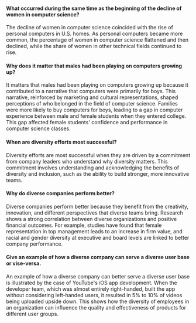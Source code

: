 #### What occurred during the same time as the beginning of the decline of women in computer science?

The decline of women in computer science coincided with the rise of personal computers in U.S. homes. As personal computers became more common, the percentage of women in computer science flattened and then declined, while the share of women in other technical fields continued to rise.

#### Why does it matter that males had been playing on computers growing up?

It matters that males had been playing on computers growing up because it contributed to a narrative that computers were primarily for boys. This narrative, reinforced by marketing and cultural representations, shaped perceptions of who belonged in the field of computer science. Families were more likely to buy computers for boys, leading to a gap in computer experience between male and female students when they entered college. This gap affected female students' confidence and performance in computer science classes.

#### When are diversity efforts most successful?

Diversity efforts are most successful when they are driven by a commitment from company leaders who understand why diversity matters. This commitment involves understanding and acknowledging the benefits of diversity and inclusion, such as the ability to build stronger, more innovative teams.

#### Why do diverse companies perform better?

Diverse companies perform better because they benefit from the creativity, innovation, and different perspectives that diverse teams bring. Research shows a strong correlation between diverse organizations and positive financial outcomes. For example, studies have found that female representation in top management leads to an increase in firm value, and racial and gender diversity at executive and board levels are linked to better company performance.

#### Give an example of how a diverse company can serve a diverse user base or vise-versa.

An example of how a diverse company can better serve a diverse user base is illustrated by the case of YouTube's iOS app development. When the developer team, which was almost entirely right-handed, built the app without considering left-handed users, it resulted in 5% to 10% of videos being uploaded upside down. This shows how the diversity of employees in an organization can influence the quality and effectiveness of products for different user groups.